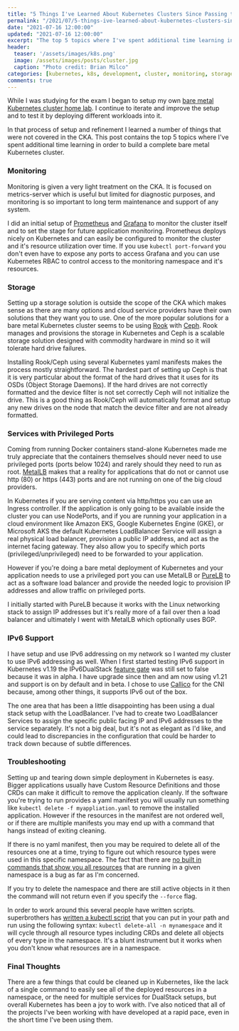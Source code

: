 ```yaml
---
title: "5 Things I've Learned About Kubernetes Clusters Since Passing the CKA"
permalink: "/2021/07/5-things-ive-learned-about-kubernetes-clusters-since-passing-the-cka.html"
date: "2021-07-16 12:00:00"
updated: "2021-07-16 12:00:00"
excerpt: "The top 5 topics where I've spent additional time learning in order to build a complete bare metal Kubernetes cluster."
header:
  teaser: '/assets/images/k8s.png'
  image: /assets/images/posts/cluster.jpg
  caption: "Photo credit: Brian Milco"
categories: [kubernetes, k8s, development, cluster, monitoring, storage, ipv6, troubleshooting, metallb]
comments: true
---
```


While I was studying for the exam I began to setup my own [bare metal Kubernetes cluster home lab](/posts/bear-metal-kubernetes-cluster-home-lab). I continue to iterate and improve the setup and to test it by deploying different workloads into it.

In that process of setup and refinement I learned a number of things that were not covered in the CKA. This post contains the top 5 topics where I've spent additional time learning in order to build a complete bare metal Kubernetes cluster.

### Monitoring

Monitoring is given a very light treatment on the CKA. It is focused on metrics-server which is useful but limited for diagnostic purposes, and monitoring is so important to long term maintenance and support of any system.

I did an initial setup of [Prometheus](https://prometheus.io/) and [Grafana](https://grafana.com/) to monitor the cluster itself and to set the stage for future application monitoring. Prometheus deploys nicely on Kubernetes and can easily be configured to monitor the cluster and it's resource utilization over time. If you use `kubectl port-forward` you don't even have to expose any ports to access Grafana and you can use Kubernetes RBAC to control access to the monitoring namespace and it's resources.

### Storage

Setting up a storage solution is outside the scope of the CKA which makes sense as there are many options and cloud service providers have their own solutions that they want you to use. One of the more popular solutions for a bare metal Kubernetes cluster seems to be using [Rook](https://rook.io/) with [Ceph](https://ceph.io/). Rook manages and provisions the storage in Kubernetes and Ceph is a scalable storage solution designed with commodity hardware in mind so it will tolerate hard drive failures.

Installing Rook/Ceph using several Kubernetes yaml manifests makes the process mostly straightforward. The hardest part of setting up Ceph is that it is very particular about the format of the hard drives that it uses for its OSDs (Object Storage Daemons). If the hard drives are not correctly formatted and the device filter is not set correctly Ceph will not initialize the drive. This is a good thing as Rook/Ceph will automatically format and setup any new drives on the node that match the device filter and are not already formatted.

### Services with Privileged Ports

Coming from running Docker containers stand-alone Kubernetes made me truly appreciate that the containers themselves should never need to use privileged ports (ports below 1024) and rarely should they need to run as root. [MetalLB](https://metallb.org) makes that a reality for applications that do not or cannot use http (80) or https (443) ports and are not running on one of the big cloud providers.

In Kubernetes if you are serving content via http/https you can use an Ingress controller. If the application is only going to be available inside the cluster you can use NodePorts, and if you are running your application in a cloud environment like Amazon EKS, Google Kubernetes Engine (GKE), or Microsoft AKS the default Kubernetes LoadBalancer Service will assign a real physical load balancer, provision a public IP address, and act as the internet facing gateway. They also allow you to specify which ports (privileged/unprivileged) need to be forwarded to your application.

However if you're doing a bare metal deployment of Kubernetes and your application needs to use a privileged port you can use MetalLB or [PureLB](https://gitlab.com/purelb/purelb) to act as a software load balancer and provide the needed logic to provision IP addresses and allow traffic on privileged ports.

I initially started with PureLB because it works with the Linux networking stack to assign IP addresses but it's really more of a fail over then a load balancer and ultimately I went with MetalLB which optionally uses BGP.

### IPv6 Support

I have setup and use IPv6 addressing on my network so I wanted my cluster to use IPv6 addressing as well. When I first started testing IPv6 support in Kubernetes v1.19 the IPv6DualStack [feature gate](https://kubernetes.io/docs/reference/command-line-tools-reference/feature-gates/) was still set to false because it was in alpha. I have upgrade since then and am now using v1.21 and support is on by default and in beta. I chose to use [Callico](https://www.tigera.io/project-calico/) for the CNI because, among other things, it supports IPv6 out of the box.

The one area that has been a little disappointing has been using a dual stack setup with the LoadBalancer. I've had to create two LoadBalancer Services to assign the specific public facing IP and IPv6 addresses to the service separately. It's not a big deal, but it's not as elegant as I'd like, and could lead to discrepancies in the configuration that could be harder to track down because of subtle differences.

### Troubleshooting

Setting up and tearing down simple deployment in Kubernetes is easy. Bigger applications usually have Custom Resource Definitions and those CRDs can make it difficult to remove the application cleanly. If the software you're trying to run provides a yaml manifest you will usually run something like `kubectl delete -f myappliation.yaml` to remove the installed application. However if the resources in the manifest are not ordered well, or if there are multiple manifests you may end up with a command that hangs instead of exiting cleaning.

If there is no yaml manifest, then you may be required to delete all of the resources one at a time, trying to figure out which resource types were used in this specific namespace. The fact that there are [no built in commands that show you all resources](https://github.com/kubernetes/kubectl/issues/151) that are running in a given namespace is a bug as far as I'm concerned.

If you try to delete the namespace and there are still active objects in it then the command will not return even if you specify the `--force` flag.

In order to work around this several people have written scripts. superbrothers has [written a kubectl script](https://gist.github.com/superbrothers/b428cd021e002f355ffd6dd421b75f70) that you can put in your path and run using the following syntax: `kubectl delete-all -n mynamespace` and it will cycle through all resource types including CRDs and delete all objects of every type in the namespace. It's a blunt instrument but it works when you don't know what resources are in a namespace.

### Final Thoughts

There are a few things that could be cleaned up in Kubernetes, like the lack of a single command to easily see all of the deployed resources in a namespace, or the need for multiple services for DualStack setups, but overall Kubernetes has been a joy to work with. I've also noticed that all of the projects I've been working with have developed at a rapid pace, even in the short time I've been using them.
